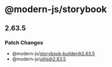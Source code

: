 # @modern-js/storybook

## 2.63.5

### Patch Changes

- @modern-js/storybook-builder@2.63.5
- @modern-js/utils@2.63.5
